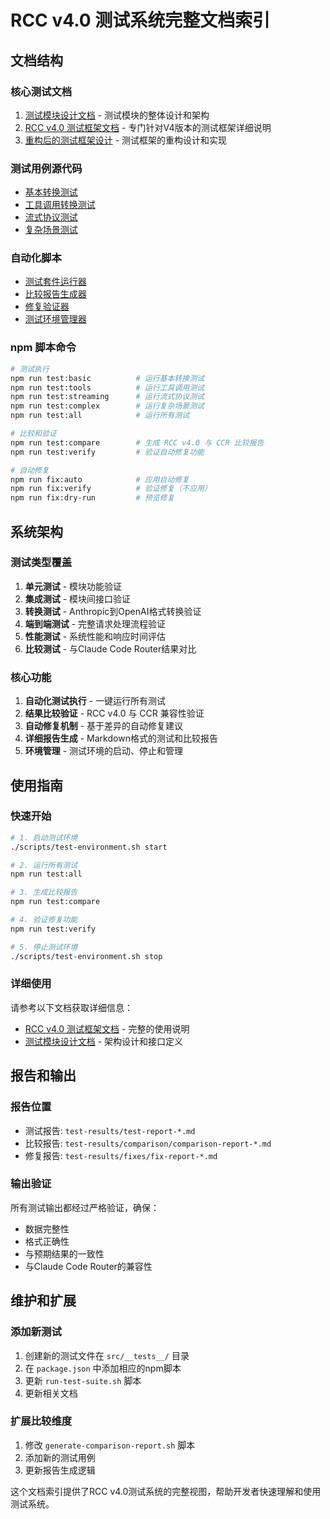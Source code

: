 # RCC v4.0 测试系统完整文档索引

## 文档结构

### 核心测试文档
1. [测试模块设计文档](modules/testing/README.md) - 测试模块的整体设计和架构
2. [RCC v4.0 测试框架文档](modules/testing/test-framework-v4.md) - 专门针对V4版本的测试框架详细说明
3. [重构后的测试框架设计](modules/testing/refactored-test-framework.md) - 测试框架的重构设计和实现

### 测试用例源代码
- [基本转换测试](../../src/__tests__/basic-transformer.test.ts)
- [工具调用转换测试](../../src/__tests__/tool-calling-transformer.test.ts)
- [流式协议测试](../../src/__tests__/streaming-protocol.test.ts)
- [复杂场景测试](../../src/__tests__/complex-scenarios.test.ts)

### 自动化脚本
- [测试套件运行器](../../scripts/run-test-suite.sh)
- [比较报告生成器](../../scripts/generate-comparison-report.sh)
- [修复验证器](../../scripts/verify-fixes.sh)
- [测试环境管理器](../../scripts/test-environment.sh)

### npm 脚本命令
```bash
# 测试执行
npm run test:basic          # 运行基本转换测试
npm run test:tools          # 运行工具调用测试
npm run test:streaming      # 运行流式协议测试
npm run test:complex        # 运行复杂场景测试
npm run test:all            # 运行所有测试

# 比较和验证
npm run test:compare        # 生成 RCC v4.0 与 CCR 比较报告
npm run test:verify         # 验证自动修复功能

# 自动修复
npm run fix:auto            # 应用自动修复
npm run fix:verify          # 验证修复（不应用）
npm run fix:dry-run         # 预览修复
```

## 系统架构

### 测试类型覆盖
1. **单元测试** - 模块功能验证
2. **集成测试** - 模块间接口验证
3. **转换测试** - Anthropic到OpenAI格式转换验证
4. **端到端测试** - 完整请求处理流程验证
5. **性能测试** - 系统性能和响应时间评估
6. **比较测试** - 与Claude Code Router结果对比

### 核心功能
1. **自动化测试执行** - 一键运行所有测试
2. **结果比较验证** - RCC v4.0 与 CCR 兼容性验证
3. **自动修复机制** - 基于差异的自动修复建议
4. **详细报告生成** - Markdown格式的测试和比较报告
5. **环境管理** - 测试环境的启动、停止和管理

## 使用指南

### 快速开始
```bash
# 1. 启动测试环境
./scripts/test-environment.sh start

# 2. 运行所有测试
npm run test:all

# 3. 生成比较报告
npm run test:compare

# 4. 验证修复功能
npm run test:verify

# 5. 停止测试环境
./scripts/test-environment.sh stop
```

### 详细使用
请参考以下文档获取详细信息：
- [RCC v4.0 测试框架文档](modules/testing/test-framework-v4.md) - 完整的使用说明
- [测试模块设计文档](modules/testing/README.md) - 架构设计和接口定义

## 报告和输出

### 报告位置
- 测试报告: `test-results/test-report-*.md`
- 比较报告: `test-results/comparison/comparison-report-*.md`
- 修复报告: `test-results/fixes/fix-report-*.md`

### 输出验证
所有测试输出都经过严格验证，确保：
- 数据完整性
- 格式正确性
- 与预期结果的一致性
- 与Claude Code Router的兼容性

## 维护和扩展

### 添加新测试
1. 创建新的测试文件在 `src/__tests__/` 目录
2. 在 `package.json` 中添加相应的npm脚本
3. 更新 `run-test-suite.sh` 脚本
4. 更新相关文档

### 扩展比较维度
1. 修改 `generate-comparison-report.sh` 脚本
2. 添加新的测试用例
3. 更新报告生成逻辑

这个文档索引提供了RCC v4.0测试系统的完整视图，帮助开发者快速理解和使用测试系统。